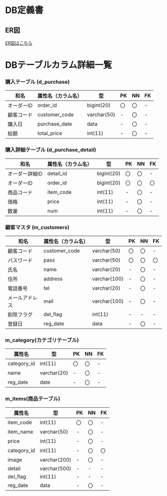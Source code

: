# DB定義書
## ER図
[ER図はこちら](https://github.com/Aso2001147/2021sys-design/blob/main/%E7%AC%AC23%E5%9B%9E.md "ER図はこちら")

# DBテーブルカラム詳細一覧

### 購入テーブル (d_purchase)
|和名|属性名（カラム名）|型|PK|NN|FK|
|-|-|-|-|-|-|
|オーダーID|order_id|bigint(20)|〇|〇|-|
|顧客コード|customer_code|varchar(50)|-|〇|-|
|購入日|purchase_date|data|-|〇|-|
|総額|total_price|int(11)|-|〇|-|


### 購入詳細テーブル (d_purchase_detail)
|和名|属性名（カラム名）|型|PK|NN|FK|
|-|-|-|-|-|-|
|オーダー詳細ID|detail_id|bigint(20)|〇|〇|-|
|オーダーID|order_id|bigint(20)|〇|〇|〇|
|商品コード|item_code|int(11)|-|〇|-|
|価格|price|int(11)|-|〇|-|
|数量|num|int(11)|-|〇|-|


### 顧客マスタ (m_customers)
|和名|属性名（カラム名）|型|PK|NN|FK|
|-|-|-|-|-|-|
|顧客コード|customer_code|varchar(50)|〇|〇|-|
|パスワード|pass|varchar(50)|〇|〇|〇|
|氏名|name|varchar(20)|-|〇|-|
|住所|address|varchar(100)|-|〇|-|
|電話番号|tel|varchar(20)|-|〇|-|
|メールアドレス|mail|varchar(100)|-|〇|-|
|削除フラグ|del_flag|int(11)|-|-|-|
|登録日|reg_date|data|-|〇|-|


### m_category(カテゴリテーブル)
|属性名|型|PK|NN|FK|
|-|-|-|-|-|
|category_id|int(11)|〇|〇|-|
|name|varchar(20)|-|〇|-|
|reg_date|date|-|〇|-|


### m_items(商品テーブル)
|属性名|型|PK|NN|FK|
|-|-|-|-|-|
|item_code|int(11)|〇|〇|-|
|item_name|varchar(50)|-|〇|-|
|price|int(11)|-|〇|-|
|category_id|int(11)|-|〇|〇|
|image|varchar(200)|-|〇|-|
|detail|varchar(500)|-|-|-|
|del_flag|int(11)|-|-|-|
|reg_date|data|-|〇|-|
